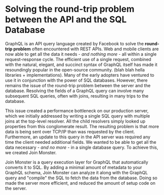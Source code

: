 # Solving the round-trip problem between the API and the SQL Database

GraphQL is an API query language created by Facebook to solve the **round-trip problem** often encountered with REST APIs. Web and mobile clients are now able to get all the data it needs - *and nothing more* - all within a single request-response cycle. The efficient use of a single request, combined with the natural, elegant, and succinct syntax of GraphQL itself has made it resoundingly popular in the open-source community. (blah blah hella libraries + implementations). Many of the early adopters have ventured to use it in conjunction with the power of SQL databases. However, there remains the issue of the round-trip problem between the server and the database. Resolving the fields of a GraphQL query can involve many subsequent SQL queries, often with joins, resulting in many trips to the database.

This issue created a performance bottleneck on our production server, which we initially addressed by writing a single SQL query with multiple joins at the top-level resolver. All the child resolvers simply looked up properties from this conglomerate result. The resulting problem is that more data is being sent over TCP/IP than was requested by the client. Furthermore, an update to this query in the API server was required any time the client needed additional fields. We wanted to be able to get all the data necessary - *and no more* - in a single database query. To achieve this, we created Join Monster.

Join Monster is a query execution layer for GraphQL that automatically converts it to SQL. By adding a minimal amount of metadata to your GraphQL schema, Join Monster can analyze it along with the GraphQL query and "compile" the SQL to fetch the data from the database. Doing so made the server more efficient, and reduced the amount of setup code on the server.
